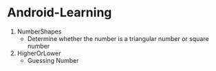 # Android-Learning

1. NumberShapes
   - Determine whether the number is a triangular number or square number
2. HigherOrLower
   - Guessing Number 